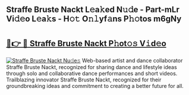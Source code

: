 ## Straffe Bruste Nackt L𝚎a𝚔ed N𝚞𝚍e - Part-mLr Vi𝚍𝚎o L𝚎a𝚔s - H𝚘𝚝 O𝚗𝚕yf𝚊ns P𝚑𝚘tos m6gNy

# <h2><a href="http://kf90jv6.oniu.top/?m=Straffe+Bruste+Nackt">🔗👉 🔴 Straffe Bruste Nackt P𝚑ot𝚘𝚜 V𝚒d𝚎o</a></h2>

[![Straffe Bruste Nackt Nu𝚍e𝚜](https://i.imgur.com/0qMVB7G.gif)](http://kf90jv6.oniu.top/?m=Straffe+Bruste+Nackt)
Web-based artist and dance collaborator Straffe Bruste Nackt, recognized for sharing dance and lifestyle ideas through solo and collaborative dance performances and short videos. Trailblazing innovator Straffe Bruste Nackt, recognized for their groundbreaking ideas and commitment to creating a better future for all.  

